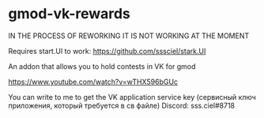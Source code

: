 # gmod-vk-rewards

IN THE PROCESS OF REWORKING
IT IS NOT WORKING AT THE MOMENT

Requires start.UI to work: https://github.com/sssciel/stark.UI

An addon that allows you to hold contests in VK for gmod

https://www.youtube.com/watch?v=wTHX596bGUc

You can write to me to get the VK application service key (сервисный ключ приложения, который требуется в св файле) 
Discord: sss.ciel#8718
